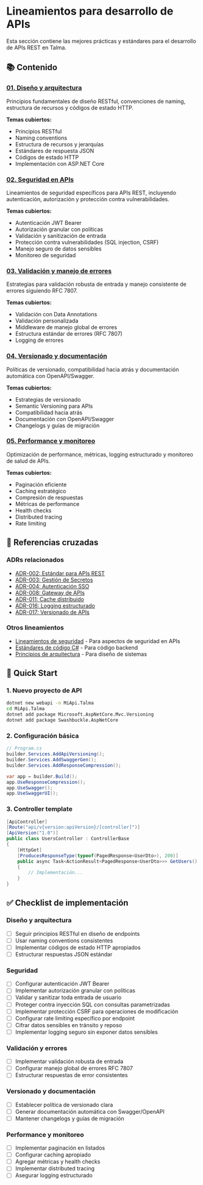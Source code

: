 # Lineamientos para desarrollo de APIs

Esta sección contiene las mejores prácticas y estándares para el desarrollo de APIs REST en Talma.

## 📚 Contenido

### [01. Diseño y arquitectura](/docs/lineamientos/desarrollo-de-apis/01-diseno-y-arquitectura)

Principios fundamentales de diseño RESTful, convenciones de naming, estructura de recursos y códigos de estado HTTP.

**Temas cubiertos:**

- Principios RESTful
- Naming conventions
- Estructura de recursos y jerarquías
- Estándares de respuesta JSON
- Códigos de estado HTTP
- Implementación con ASP.NET Core

### [02. Seguridad en APIs](/docs/lineamientos/desarrollo-de-apis/02-seguridad)

Lineamientos de seguridad específicos para APIs REST, incluyendo autenticación, autorización y protección contra vulnerabilidades.

**Temas cubiertos:**

- Autenticación JWT Bearer
- Autorización granular con políticas
- Validación y sanitización de entrada
- Protección contra vulnerabilidades (SQL injection, CSRF)
- Manejo seguro de datos sensibles
- Monitoreo de seguridad

### [03. Validación y manejo de errores](/docs/lineamientos/desarrollo-de-apis/03-validacion-y-errores)

Estrategias para validación robusta de entrada y manejo consistente de errores siguiendo RFC 7807.

**Temas cubiertos:**

- Validación con Data Annotations
- Validación personalizada
- Middleware de manejo global de errores
- Estructura estándar de errores (RFC 7807)
- Logging de errores

### [04. Versionado y documentación](/docs/lineamientos/desarrollo-de-apis/04-versionado-y-documentacion)

Políticas de versionado, compatibilidad hacia atrás y documentación automática con OpenAPI/Swagger.

**Temas cubiertos:**

- Estrategias de versionado
- Semantic Versioning para APIs
- Compatibilidad hacia atrás
- Documentación con OpenAPI/Swagger
- Changelogs y guías de migración

### [05. Performance y monitoreo](/docs/lineamientos/desarrollo-de-apis/05-performance-y-monitoreo)

Optimización de performance, métricas, logging estructurado y monitoreo de salud de APIs.

**Temas cubiertos:**

- Paginación eficiente
- Caching estratégico
- Compresión de respuestas
- Métricas de performance
- Health checks
- Distributed tracing
- Rate limiting

## 🔗 Referencias cruzadas

### ADRs relacionados

- [ADR-002: Estándar para APIs REST](/docs/adrs/adr-002-estandard-apis-rest)
- [ADR-003: Gestión de Secretos](/docs/adrs/adr-003-gestion-secretos)
- [ADR-004: Autenticación SSO](/docs/adrs/adr-004-autenticacion-sso)
- [ADR-008: Gateway de APIs](/docs/adrs/adr-008-gateway-apis)
- [ADR-011: Cache distribuido](/docs/adrs/adr-011-cache-distribuido)
- [ADR-016: Logging estructurado](/docs/adrs/adr-016-logging-estructurado)
- [ADR-017: Versionado de APIs](/docs/adrs/adr-017-versionado-apis)

### Otros lineamientos

- [Lineamientos de seguridad](/docs/lineamientos/lineamientos-de-seguridad/) - Para aspectos de seguridad en APIs
- [Estándares de código C#](/docs/lineamientos/estandares-de-codigo/01-csharp) - Para código backend
- [Principios de arquitectura](/docs/lineamientos/principios-de-arquitectura/) - Para diseño de sistemas

## 🚀 Quick Start

### 1. Nuevo proyecto de API

```bash
dotnet new webapi -n MiApi.Talma
cd MiApi.Talma
dotnet add package Microsoft.AspNetCore.Mvc.Versioning
dotnet add package Swashbuckle.AspNetCore
```

### 2. Configuración básica

```csharp
// Program.cs
builder.Services.AddApiVersioning();
builder.Services.AddSwaggerGen();
builder.Services.AddResponseCompression();

var app = builder.Build();
app.UseResponseCompression();
app.UseSwagger();
app.UseSwaggerUI();
```

### 3. Controller template

```csharp
[ApiController]
[Route("api/v{version:apiVersion}/[controller]")]
[ApiVersion("1.0")]
public class UsersController : ControllerBase
{
    [HttpGet]
    [ProducesResponseType(typeof(PagedResponse<UserDto>), 200)]
    public async Task<ActionResult<PagedResponse<UserDto>>> GetUsers()
    {
        // Implementación...
    }
}
```

## ✅ Checklist de implementación

### Diseño y arquitectura

- [ ] Seguir principios RESTful en diseño de endpoints
- [ ] Usar naming conventions consistentes
- [ ] Implementar códigos de estado HTTP apropiados
- [ ] Estructurar respuestas JSON estándar

### Seguridad

- [ ] Configurar autenticación JWT Bearer
- [ ] Implementar autorización granular con políticas
- [ ] Validar y sanitizar toda entrada de usuario
- [ ] Proteger contra inyección SQL con consultas parametrizadas
- [ ] Implementar protección CSRF para operaciones de modificación
- [ ] Configurar rate limiting específico por endpoint
- [ ] Cifrar datos sensibles en tránsito y reposo
- [ ] Implementar logging seguro sin exponer datos sensibles

### Validación y errores

- [ ] Implementar validación robusta de entrada
- [ ] Configurar manejo global de errores RFC 7807
- [ ] Estructurar respuestas de error consistentes

### Versionado y documentación

- [ ] Establecer política de versionado clara
- [ ] Generar documentación automática con Swagger/OpenAPI
- [ ] Mantener changelogs y guías de migración

### Performance y monitoreo

- [ ] Implementar paginación en listados
- [ ] Configurar caching apropiado
- [ ] Agregar métricas y health checks
- [ ] Implementar distributed tracing
- [ ] Asegurar logging estructurado

